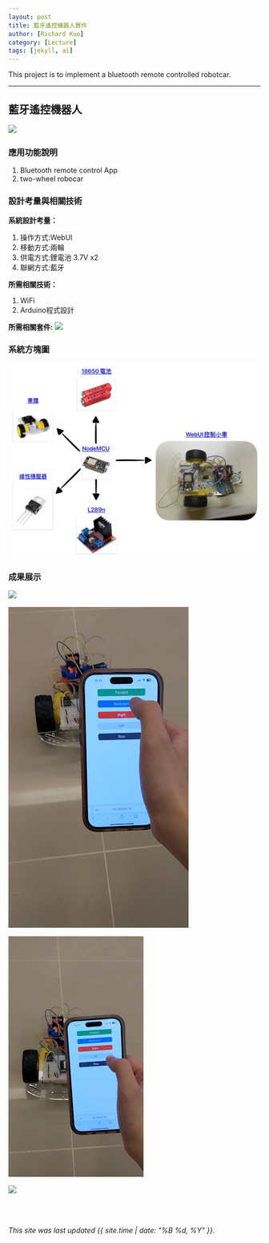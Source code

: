 ```yaml
---
layout: post
title: 藍牙遙控機器人實作
author: [Richard Kuo]
category: [Lecture]
tags: [jekyll, ai]
---
```


This project is to implement a bluetooth remote controlled robotcar.

---
## 藍牙遙控機器人
![](https://github.com/rkuo2023/MCU-project/blob/main/images/ESP32_RoboCar.jpg?raw=true)


### 應用功能說明
1. Bluetooth remote control App 
2. two-wheel robocar

### 設計考量與相關技術
**系統設計考量：**<br>
1. 操作方式:WebUI
2. 移動方式:兩輪 
3. 供電方式:鋰電池 3.7V x2
4. 聯網方式:藍牙

**所需相關技術：**
1. WiFi 
2. Arduino程式設計

**所需相關套件:**
![](https://image.ruten.com.tw/g2/8/d4/16/21440347657238_872.jpg)

### 系統方塊圖
![](https://github.com/Mkyzzzzz/MCU-project/blob/main/WebUI_car.jpg)

### 成果展示
![](https://github.com/Mkyzzzzz/MCU-project/blob/main/forward_stop.gif)

![](https://github.com/Mkyzzzzz/MCU-project/blob/main/back.gif)

![](https://github.com/Mkyzzzzz/MCU-project/blob/main/left.gif)

![](https://github.com/Mkyzzzzz/MCU-project/blob/main/right.gif)

![]()
<br>
<br>

*This site was last updated {{ site.time | date: "%B %d, %Y" }}.*


